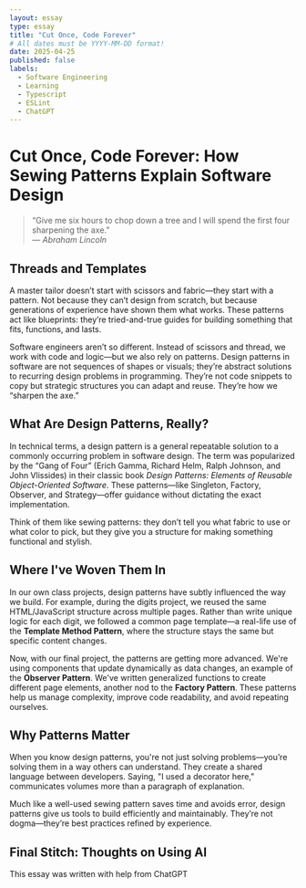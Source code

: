 ```yaml
---
layout: essay
type: essay
title: "Cut Once, Code Forever"
# All dates must be YYYY-MM-DD format!
date: 2025-04-25
published: false
labels:
  - Software Engineering
  - Learning
  - Typescript
  - ESLint
  - ChatGPT
---
```

# Cut Once, Code Forever: How Sewing Patterns Explain Software Design

> “Give me six hours to chop down a tree and I will spend the first four sharpening the axe.”  
> — *Abraham Lincoln*

## Threads and Templates

A master tailor doesn’t start with scissors and fabric—they start with a pattern. Not because they can’t design from scratch, but because generations of experience have shown them what works. These patterns act like blueprints: they’re tried-and-true guides for building something that fits, functions, and lasts.

Software engineers aren’t so different. Instead of scissors and thread, we work with code and logic—but we also rely on patterns. Design patterns in software are not sequences of shapes or visuals; they’re abstract solutions to recurring design problems in programming. They’re not code snippets to copy but strategic structures you can adapt and reuse. They’re how we “sharpen the axe.”

## What Are Design Patterns, Really?

In technical terms, a design pattern is a general repeatable solution to a commonly occurring problem in software design. The term was popularized by the “Gang of Four” (Erich Gamma, Richard Helm, Ralph Johnson, and John Vlissides) in their classic book *Design Patterns: Elements of Reusable Object-Oriented Software*. These patterns—like Singleton, Factory, Observer, and Strategy—offer guidance without dictating the exact implementation.

Think of them like sewing patterns: they don’t tell you what fabric to use or what color to pick, but they give you a structure for making something functional and stylish.

## Where I've Woven Them In

In our own class projects, design patterns have subtly influenced the way we build. For example, during the digits project, we reused the same HTML/JavaScript structure across multiple pages. Rather than write unique logic for each digit, we followed a common page template—a real-life use of the **Template Method Pattern**, where the structure stays the same but specific content changes.

Now, with our final project, the patterns are getting more advanced. We're using components that update dynamically as data changes, an example of the **Observer Pattern**. We've written generalized functions to create different page elements, another nod to the **Factory Pattern**. These patterns help us manage complexity, improve code readability, and avoid repeating ourselves.

## Why Patterns Matter

When you know design patterns, you're not just solving problems—you’re solving them in a way others can understand. They create a shared language between developers. Saying, "I used a decorator here," communicates volumes more than a paragraph of explanation.

Much like a well-used sewing pattern saves time and avoids error, design patterns give us tools to build efficiently and maintainably. They’re not dogma—they’re best practices refined by experience.

## Final Stitch: Thoughts on Using AI

This essay was written with help from ChatGPT

